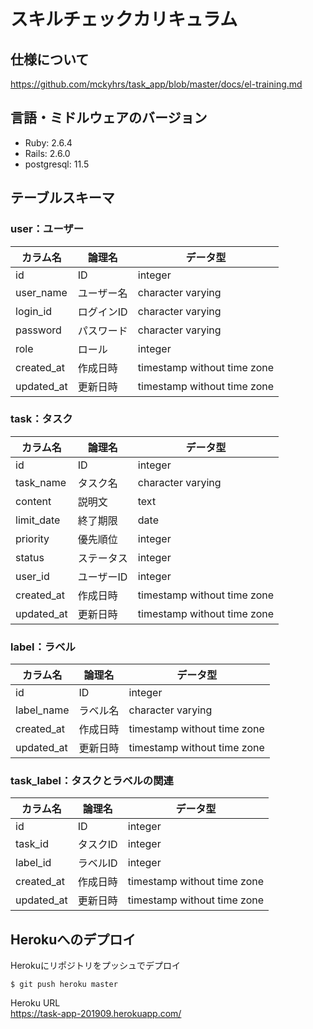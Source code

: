# スキルチェックカリキュラム

## 仕様について
https://github.com/mckyhrs/task_app/blob/master/docs/el-training.md

## 言語・ミドルウェアのバージョン
- Ruby: 2.6.4
- Rails: 2.6.0
- postgresql: 11.5

## テーブルスキーマ
### user：ユーザー

| カラム名 | 論理名 | データ型 |
| - | - | - |
| id | ID | integer |
| user_name | ユーザー名 | character varying |
| login_id | ログインID | character varying |
| password | パスワード | character varying |
| role | ロール | integer |
| created_at | 作成日時 | timestamp without time zone |
| updated_at | 更新日時 | timestamp without time zone |

### task：タスク

| カラム名 | 論理名 | データ型 |
| - | - | - |
| id | ID | integer |
| task_name | タスク名 | character varying |
| content | 説明文 | text |
| limit_date | 終了期限 | date |
| priority | 優先順位 | integer |
| status | ステータス | integer |
| user_id | ユーザーID | integer |
| created_at | 作成日時 | timestamp without time zone |
| updated_at | 更新日時 | timestamp without time zone |

### label：ラベル

| カラム名 | 論理名 | データ型 |
| - | - | - |
| id | ID | integer |
| label_name | ラベル名 | character varying |
| created_at | 作成日時 | timestamp without time zone |
| updated_at | 更新日時 | timestamp without time zone |

### task_label：タスクとラベルの関連

| カラム名 | 論理名 | データ型 |
| - | - | - |
| id | ID | integer |
| task_id | タスクID | integer |
| label_id | ラベルID | integer |
| created_at | 作成日時 | timestamp without time zone |
| updated_at | 更新日時 | timestamp without time zone |

## Herokuへのデプロイ

Herokuにリポジトリをプッシュでデプロイ
```
$ git push heroku master
```
Heroku URL  
https://task-app-201909.herokuapp.com/
